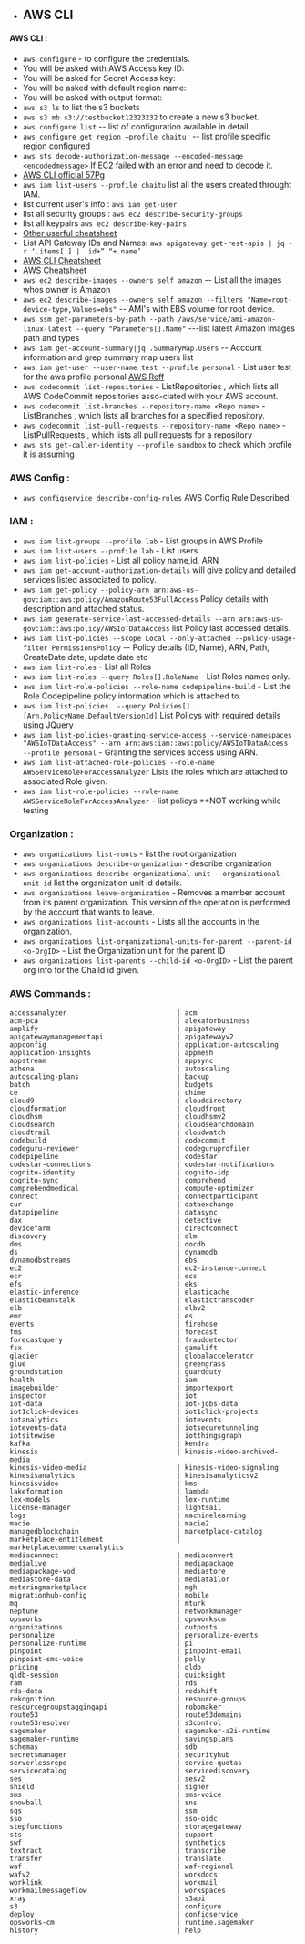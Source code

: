 - ## AWS CLI 
#### AWS CLI :
-	`aws configure` -  to configure the credentials.
-	You will be asked with AWS Access key ID:
-	You will be asked for Secret Access key:
-	You will be asked with default region name: 
-	You will be asked with output format:
-	`aws s3 ls` to list the s3 buckets
-	`aws s3 mb s3://testbucket12323232` to create a new s3 bucket.
-	`aws configure list`  -- list of configuration available in detail
-	`aws configure get region –profile chaitu `  -- list profile specific region configured 
-	`aws sts decode-authorization-message --encoded-message <encodedmessage>` If EC2 failed with an error and need to decode it.
-	[AWS CLI official 57Pg](https://docs.aws.amazon.com/cli/latest/userguide/aws-cli.pdf)
-	`aws iam list-users --profile chaitu` list all the users created throught IAM.
-	list current user's info : `aws iam get-user`
-	list all security groups : `aws ec2 describe-security-groups`
-	list all keypairs  `aws ec2 describe-key-pairs`
-	[Other userful cheatsheet](https://gist.github.com/apolloclark/b3f60c1f68aa972d324b)
-	List API Gateway IDs and Names: `aws apigateway get-rest-apis | jq -r ‘.items[ ] | .id+” “+.name’`
-	[AWS CLI Cheatsheet](https://www.bluematador.com/learn/aws-cli-cheatsheet)
-	[AWS Cheatsheet](https://dev.to/mdminhazulhaque/aws-cli-cheatsheet-15f2)
-	`aws ec2 describe-images --owners self amazon` -- List all the images whos owner is Amazon
-	`aws ec2 describe-images --owners self amazon --filters "Name=root-device-type,Values=ebs"` -- AMI's with EBS volume for root device.
- `aws ssm get-parameters-by-path --path /aws/service/ami-amazon-linux-latest --query "Parameters[].Name"` ---list latest Amazon images path and types
- `aws iam get-account-summary|jq .SummaryMap.Users` -- Account information and  grep summary map users list
- `aws iam get-user --user-name test --profile personal` - List user test for the aws profile personal [AWS Reff](https://docs.aws.amazon.com/cli/latest/reference/iam/get-user.html)
- `aws codecommit list-repositories` - ListRepositories  , which lists all AWS CodeCommit repositories asso-ciated with your AWS account.
- `aws codecommit list-branches --repository-name <Repo name>` - ListBranches , which lists all branches for a specified repository.
- `aws codecommit list-pull-requests --repository-name <Repo name>` - ListPullRequests , which lists all pull requests for a repository
- `aws sts get-caller-identity --profile sandbox` to check which profile it is assuming 

### AWS Config :
- `aws configservice describe-config-rules` AWS Config Rule Described.

### IAM :
- `aws iam list-groups --profile lab` - List groups in AWS Profile
- `aws iam list-users --profile lab` - List users
- `aws iam list-policies` - List all policy name,id, ARN
- `aws iam get-account-authorization-details` will give policy and detailed services listed associated to policy.
- `aws iam get-policy --policy-arn arn:aws-us-gov:iam::aws:policy/AmazonRoute53FullAccess` Policy details with description and attached status.
- `aws iam generate-service-last-accessed-details --arn arn:aws-us-gov:iam::aws:policy/AWSIoTDataAccess` list Policy last accessed details.
- `aws iam list-policies --scope Local --only-attached --policy-usage-filter PermissionsPolicy` -- Policy details (ID, Name), ARN, Path, CreateDate date, update date etc
- `aws iam list-roles` - List all Roles
- `aws iam list-roles --query Roles[].RoleName` - List Roles names only.
- `aws iam list-role-policies --role-name codepipeline-build` - List the Role Codepipeline policy information which is attached to.
- `aws iam list-policies  --query Policies[].[Arn,PolicyName,DefaultVersionId]` List Policys with required details using JQuery
- `aws iam list-policies-granting-service-access --service-namespaces "AWSIoTDataAccess" --arn arn:aws:iam::aws:policy/AWSIoTDataAccess  --profile personal` - Granting the services access using ARN.
- `aws iam list-attached-role-policies --role-name AWSServiceRoleForAccessAnalyzer` Lists the roles which are attached to associated Role given.
- `aws iam list-role-policies --role-name AWSServiceRoleForAccessAnalyzer` - list policys  **NOT working while testing

### Organization :
- `aws organizations list-roots` - list the root organization
- `aws organizations describe-organization` - describe organization
- `aws organizations describe-organizational-unit --organizational-unit-id` list the organization unit id details.
- `aws organizations leave-organization`  - Removes  a member account from its parent organization. This version of the operation is performed by the account that wants to leave.
- `aws organizations list-accounts` - Lists  all  the  accounts  in  the  organization.
- `aws organizations list-organizational-units-for-parent --parent-id <o-OrgID>` - List the Organization unit for the parent ID
- `aws organizations list-parents --child-id <o-OrgID>` - List the parent org info for the Chaild id given.



### AWS Commands :
```
accessanalyzer                           | acm
acm-pca                                  | alexaforbusiness
amplify                                  | apigateway
apigatewaymanagementapi                  | apigatewayv2
appconfig                                | application-autoscaling
application-insights                     | appmesh
appstream                                | appsync
athena                                   | autoscaling
autoscaling-plans                        | backup
batch                                    | budgets
ce                                       | chime
cloud9                                   | clouddirectory
cloudformation                           | cloudfront
cloudhsm                                 | cloudhsmv2
cloudsearch                              | cloudsearchdomain
cloudtrail                               | cloudwatch
codebuild                                | codecommit
codeguru-reviewer                        | codeguruprofiler
codepipeline                             | codestar
codestar-connections                     | codestar-notifications
cognito-identity                         | cognito-idp
cognito-sync                             | comprehend
comprehendmedical                        | compute-optimizer
connect                                  | connectparticipant
cur                                      | dataexchange
datapipeline                             | datasync
dax                                      | detective
devicefarm                               | directconnect
discovery                                | dlm
dms                                      | docdb
ds                                       | dynamodb
dynamodbstreams                          | ebs
ec2                                      | ec2-instance-connect
ecr                                      | ecs
efs                                      | eks
elastic-inference                        | elasticache
elasticbeanstalk                         | elastictranscoder
elb                                      | elbv2
emr                                      | es
events                                   | firehose
fms                                      | forecast
forecastquery                            | frauddetector
fsx                                      | gamelift
glacier                                  | globalaccelerator
glue                                     | greengrass
groundstation                            | guardduty
health                                   | iam
imagebuilder                             | importexport
inspector                                | iot
iot-data                                 | iot-jobs-data
iot1click-devices                        | iot1click-projects
iotanalytics                             | iotevents
iotevents-data                           | iotsecuretunneling
iotsitewise                              | iotthingsgraph
kafka                                    | kendra
kinesis                                  | kinesis-video-archived-media
kinesis-video-media                      | kinesis-video-signaling
kinesisanalytics                         | kinesisanalyticsv2
kinesisvideo                             | kms
lakeformation                            | lambda
lex-models                               | lex-runtime
license-manager                          | lightsail
logs                                     | machinelearning
macie                                    | macie2
managedblockchain                        | marketplace-catalog
marketplace-entitlement                  | marketplacecommerceanalytics
mediaconnect                             | mediaconvert
medialive                                | mediapackage
mediapackage-vod                         | mediastore
mediastore-data                          | mediatailor
meteringmarketplace                      | mgh
migrationhub-config                      | mobile
mq                                       | mturk
neptune                                  | networkmanager
opsworks                                 | opsworkscm
organizations                            | outposts
personalize                              | personalize-events
personalize-runtime                      | pi
pinpoint                                 | pinpoint-email
pinpoint-sms-voice                       | polly
pricing                                  | qldb
qldb-session                             | quicksight
ram                                      | rds
rds-data                                 | redshift
rekognition                              | resource-groups
resourcegroupstaggingapi                 | robomaker
route53                                  | route53domains
route53resolver                          | s3control
sagemaker                                | sagemaker-a2i-runtime
sagemaker-runtime                        | savingsplans
schemas                                  | sdb
secretsmanager                           | securityhub
serverlessrepo                           | service-quotas
servicecatalog                           | servicediscovery
ses                                      | sesv2
shield                                   | signer
sms                                      | sms-voice
snowball                                 | sns
sqs                                      | ssm
sso                                      | sso-oidc
stepfunctions                            | storagegateway
sts                                      | support
swf                                      | synthetics
textract                                 | transcribe
transfer                                 | translate
waf                                      | waf-regional
wafv2                                    | workdocs
worklink                                 | workmail
workmailmessageflow                      | workspaces
xray                                     | s3api
s3                                       | configure
deploy                                   | configservice
opsworks-cm                              | runtime.sagemaker
history                                  | help
```

